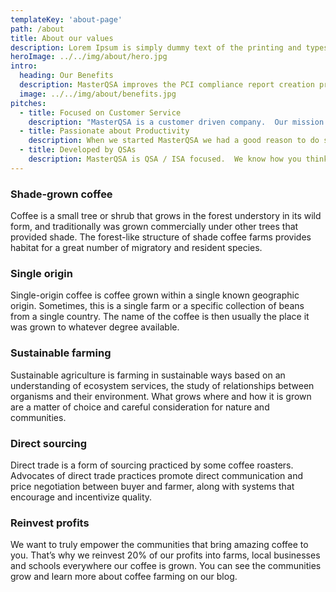 ```yaml
---
templateKey: 'about-page'
path: /about
title: About our values
description: Lorem Ipsum is simply dummy text of the printing and typesetting industry. Lorem Ipsum has been the industry's standard dummy text ever since the 1500s
heroImage: ../../img/about/hero.jpg
intro:
  heading: Our Benefits
  description: MasterQSA improves the PCI compliance report creation process for both professional security assessors and the employees of the merchant being assessed. On top of this improved experience, MasterQSA lowers the cost of report creation and improves QSA productivity. 
  image: ../../img/about/benefits.jpg
pitches:
  - title: Focused on Customer Service
    description: "MasterQSA is a customer driven company.  Our mission is focused on one thing:  “Develop tools to empower compliance assessors”.  Every feature in our products has been built with one thing in mind, our customers.  We listen to what our customers are asking for and we don’t stop until we have developed those features.  As a MasterQSA customer, you have an open line of communication to our customer service reps, our programmers, our managers and to the leadership.  Please submit ideas for product improvements.  Each quarter, if you are the first to submit an idea that we place in our backlog, you will be rewarded with license credits!"
  - title: Passionate about Productivity
    description: When we started MasterQSA we had a good reason to do so.  We knew that performing PCI assessments for merchants and service providers was a difficult and arduous process.  We knew that very few options existed to simplify the process.  We also knew that the cost of anything available put it out of reach for many assessor firms.  What makes us unique is not only do we have a sensible pricing model, but our product is 100% focused on improving productivity.  You will spend more valuable time helping your customers rather than using the PCI Counsel’s template for ROC completion.  
  - title: Developed by QSAs
    description: MasterQSA is QSA / ISA focused.  We know how you think, how you prefer to operate, and we know you are busy.  We have incorporated features into our products to take the headaches out of assessments so yu can focus on higher quality outcomes, not scheduling meetings and trying to keep up with 10 different ROC projects at the same time.  Try our products absolutely free for 30 days and see how MasterQSA can transform your business.
---
```

### Shade-grown coffee
Coffee is a small tree or shrub that grows in the forest understory in its wild form, and traditionally was grown commercially under other trees that provided shade. The forest-like structure of shade coffee farms provides habitat for a great number of migratory and resident species.

### Single origin
Single-origin coffee is coffee grown within a single known geographic origin. Sometimes, this is a single farm or a specific collection of beans from a single country. The name of the coffee is then usually the place it was grown to whatever degree available.

### Sustainable farming
Sustainable agriculture is farming in sustainable ways based on an understanding of ecosystem services, the study of relationships between organisms and their environment. What grows where and how it is grown are a matter of choice and careful consideration for nature and communities.

### Direct sourcing
Direct trade is a form of sourcing practiced by some coffee roasters. Advocates of direct trade practices promote direct communication and price negotiation between buyer and farmer, along with systems that encourage and incentivize quality.

### Reinvest profits
We want to truly empower the communities that bring amazing coffee to you. That’s why we reinvest 20% of our profits into farms, local businesses and schools everywhere our coffee is grown. You can see the communities grow and learn more about coffee farming on our blog.
